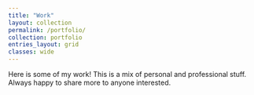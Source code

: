 ```yaml
---
title: "Work"
layout: collection
permalink: /portfolio/
collection: portfolio
entries_layout: grid
classes: wide
---
```


Here is some of my work! This is a mix of personal and professional stuff. Always happy to share more to anyone interested.
